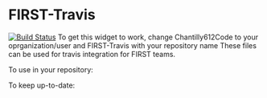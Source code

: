 # FIRST-Travis
[![Build Status](https://travis-ci.org/Chantilly612Code/FIRST-Travis.svg?branch=master)](https://travis-ci.org/Chantilly612Code/FIRST-Travis)
To get this widget to work, change Chantilly612Code to your oprganization/user and FIRST-Travis with your repository name
These files can be used for travis integration for FIRST teams.

To use in your repository: 

To keep up-to-date:


